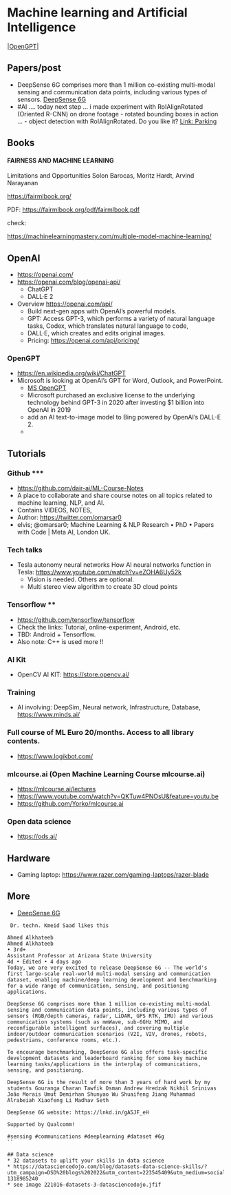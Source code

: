 # Machine learning and Artificial Intelligence

|[OpenGPT](#opengpt)|

## Papers/post
* DeepSense 6G comprises more than 1 million co-existing multi-modal sensing and communication data points, including various types of sensors. [DeepSense 6G ](https://www.linkedin.com/posts/ahmed-alkhateeb-5a363464_sensing-communications-deeplearning-ugcPost-6912055432266088449-hk-j?utm_source=linkedin_share&utm_medium=member_desktop_web)
* #AI .... today next step ... i made experiment with RoIAlignRotated (Oriented R-CNN) on drone footage - rotated bounding boxes in action ... - object detection with RoIAlignRotated. Do you like it? [Link: Parking](https://www.linkedin.com/posts/remigiusz-kinas_ai-pytorch-ai-activity-6912792903987679232-mvgo?utm_source=linkedin_share&utm_medium=member_desktop_web)

## Books

#### FAIRNESS AND MACHINE LEARNING
Limitations and Opportunities
Solon Barocas, Moritz Hardt, Arvind Narayanan

https://fairmlbook.org/

PDF: https://fairmlbook.org/pdf/fairmlbook.pdf

check:

https://machinelearningmastery.com/multiple-model-machine-learning/

## OpenAI
* https://openai.com/
* https://openai.com/blog/openai-api/
  * ChatGPT
  * DALL·E 2
* Overview https://openai.com/api/
  * Build next-gen apps with OpenAI’s powerful models.
  * GPT: Access GPT-3, which performs a variety of natural language tasks, Codex, which translates natural language to code,
  * DALL·E, which creates and edits original images. 
  * Pricing: https://openai.com/api/pricing/
### OpenGPT
* https://en.wikipedia.org/wiki/ChatGPT
* Microsoft is looking at OpenAI’s GPT for Word, Outlook, and PowerPoint.
  * [MS OpenGPT](https://www.theverge.com/2023/1/9/23546144/microsoft-openai-word-powerpoint-outlook-gpt-integration-rumor)
  * Microsoft purchased an exclusive license to the underlying technology behind GPT-3 in 2020 after investing $1 billion into OpenAI in 2019
  * add an AI text-to-image model to Bing powered by OpenAI’s DALL-E 2.
  * 

## Tutorials

### Github ***
* https://github.com/dair-ai/ML-Course-Notes
* A place to collaborate and share course notes on all topics related to machine learning, NLP, and AI.
* Contains VIDEOS, NOTES,
* Author: https://twitter.com/omarsar0
* elvis; @omarsar0; Machine Learning & NLP Research • PhD • Papers with Code | Meta AI, London UK.

### Tech talks
* Tesla autonomy neural networks How AI neural networks function in Tesla: https://www.youtube.com/watch?v=eZOHA6Uy52k
  * Vision is needed. Others are optional.
  * Multi stereo view algorithm to create 3D cloud points


### Tensorflow **
* https://github.com/tensorflow/tensorflow
* Check the links: Tutorial, online-experiment, Android, etc.
* TBD: Android + Tensorflow.
* Also note: C++ is used more !!

### AI Kit
* OpenCV AI KIT: https://store.opencv.ai/

### Training
* AI involving: DeepSim, Neural network, Infrastructure, Database, https://www.minds.ai/

### Full course of ML Euro 20/months. Access to all library contents.
* https://www.logikbot.com/

### mlcourse.ai (Open Machine Learning Course mlcourse.ai)
* https://mlcourse.ai/lectures
* https://www.youtube.com/watch?v=QKTuw4PNOsU&feature=youtu.be
* https://github.com/Yorko/mlcourse.ai

### Open data science
* https://ods.ai/

## Hardware

* Gaming laptop: https://www.razer.com/gaming-laptops/razer-blade


## More
*  [DeepSense 6G ](https://www.linkedin.com/posts/ahmed-alkhateeb-5a363464_sensing-communications-deeplearning-ugcPost-6912055432266088449-hk-j?utm_source=linkedin_share&utm_medium=member_desktop_web)
```
 Dr. techn. Kmeid Saad likes this

Ahmed Alkhateeb
Ahmed Alkhateeb
• 3rd+
Assistant Professor at Arizona State University
4d • Edited • 4 days ago
Today, we are very excited to release DeepSense 6G -- The world's first large-scale real-world multi-modal sensing and communication dataset, enabling machine/deep learning development and benchmarking for a wide range of communication, sensing, and positioning applications. 

DeepSense 6G comprises more than 1 million co-existing multi-modal sensing and communication data points, including various types of sensors (RGB/depth cameras, radar, LiDAR, GPS RTK, IMU) and various communication systems (such as mmWave, sub-6GHz MIMO, and reconfigurable intelligent surfaces), and covering multiple indoor/outdoor communication scenarios (V2I, V2V, drones, robots, pedestrians, conference rooms, etc.). 

To encourage benchmarking, DeepSense 6G also offers task-specific development datasets and leaderboard ranking for some key machine learning tasks/applications in the interplay of communications, sensing, and positioning. 

DeepSense 6G is the result of more than 3 years of hard work by my students Gouranga Charan Tawfik Osman Andrew Hredzak Nikhil Srinivas João Morais Umut Demirhan Shunyao Wu Shuaifeng Jiang Muhammad Alrabeiah Xiaofeng Li Madhav Seth

DeepSense 6G website: https://lnkd.in/gA5JF_eH

Supported by Qualcomm!

#sensing #communications #deeplearning #dataset #6g
``

## Data science
* 32 datasets to uplift your skills in data science
* https://datasciencedojo.com/blog/datasets-data-science-skills/?utm_campaign=DSD%20blogs%202022&utm_content=223545409&utm_medium=social&utm_source=twitter&hss_channel=tw-1318985240
* see image 221016-datasets-3-datasciencedojo.jfif
